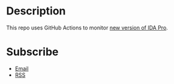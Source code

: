 # Description

This repo uses GitHub Actions to monitor [new version of IDA Pro](https://www.hex-rays.com/updida/).

# Subscribe

* [Email](https://groups.google.com/forum/#!forum/ida-update/join)
* [RSS](https://github.com/zhangyoufu/ida-update/commits/master.atom)
